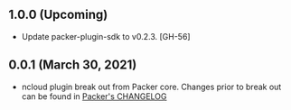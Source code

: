 ## 1.0.0 (Upcoming)
* Update packer-plugin-sdk to v0.2.3. [GH-56]

## 0.0.1 (March 30, 2021)
* ncloud plugin break out from Packer core. Changes prior to break out can be found in [Packer's CHANGELOG](https://github.com/hashicorp/packer/blob/master/CHANGELOG.md)
